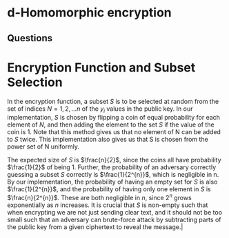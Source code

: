 # d-Homomorphic encryption

## Questions



# Encryption Function and Subset Selection

In the encryption function, a subset $S$ is to be selected at random from the set of indices $N = {1,2, \ldots n}$ of the $y_i$ values in the public key. In our implementation, $S$ is chosen by flipping a coin of equal probability for each element of $N$, and then adding the element to the set $S$ if the value of the coin is 1. Note that this method gives us that no element of N can be added to $S$ twice. This implementation also gives us that S is chosen from the power set of N uniformly.

The expected size of $S$ is $\frac{n}{2}$, since the coins all have probability $\frac{1}{2}$ of being 1. Further, the probability of an adversary correctly guessing a subset $S$ correctly is $\frac{1}{2^{n}}$, which is negligible in n. By our implementation, the probability of having an empty set for $S$ is also $\frac{1}{2^{n}}$, and the probability of having only one element in $S$ is $\frac{n}{2^{n}}$. These are both negligible in $n$, since $2^{n}$ grows exponentially as $n$ increases. It is crucial that $S$ is non-empty such that when encrypting we are not just sending clear text, and it should not be too small such that an adversary can brute-force attack by subtracting parts of the public key from a given ciphertext to reveal the message.|
